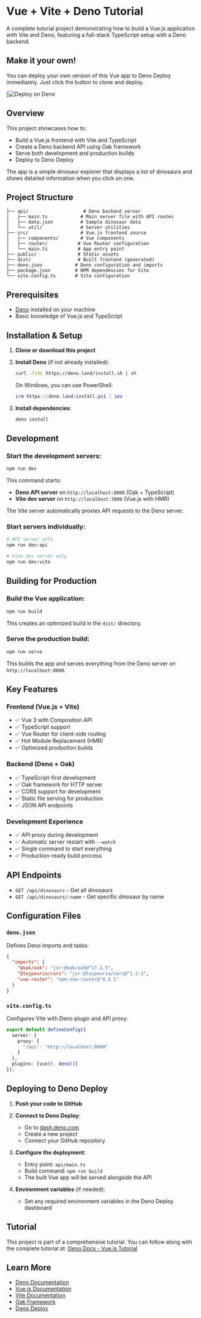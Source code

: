 # Vue + Vite + Deno Tutorial

A complete tutorial project demonstrating how to build a Vue.js application with Vite and Deno, featuring a full-stack TypeScript setup with a Deno backend.

## Make it your own!

You can deploy your own version of this Vue app to Deno Deploy immediately.
Just click the button to clone and deploy.

[![Deploy on Deno](https://app.deno.com/new?clone=https://github.com/denoland/tutorial-with-vue&mode=dynamic&entrypoint=api/main.ts&build=deno+task+build&install=deno+install)

## Overview

This project showcases how to:
- Build a Vue.js frontend with Vite and TypeScript
- Create a Deno backend API using Oak framework
- Serve both development and production builds
- Deploy to Deno Deploy

The app is a simple dinosaur explorer that displays a list of dinosaurs and shows detailed information when you click on one.

## Project Structure

```
├── api/                    # Deno backend server
│   ├── main.ts            # Main server file with API routes
│   ├── data.json          # Sample dinosaur data
│   └── util/              # Server utilities
├── src/                   # Vue.js frontend source
│   ├── components/        # Vue components
│   ├── router/           # Vue Router configuration
│   └── main.ts           # App entry point
├── public/               # Static assets
├── dist/                 # Built frontend (generated)
├── deno.json            # Deno configuration and imports
├── package.json         # NPM dependencies for Vite
└── vite.config.ts       # Vite configuration
```

## Prerequisites

- [Deno](https://deno.land/) installed on your machine
- Basic knowledge of Vue.js and TypeScript

## Installation & Setup

1. **Clone or download this project**

2. **Install Deno** (if not already installed):
   ```bash
   curl -fsSL https://deno.land/install.sh | sh
   ```
   
   On Windows, you can use PowerShell:
   ```powershell
   irm https://deno.land/install.ps1 | iex
   ```

3. **Install dependencies**:
   ```bash
   deno install
   ```

## Development

### Start the development servers:
```bash
npm run dev
```

This command starts:
- **Deno API server** on `http://localhost:8000` (Oak + TypeScript)
- **Vite dev server** on `http://localhost:3000` (Vue.js with HMR)

The Vite server automatically proxies API requests to the Deno server.

### Start servers individually:
```bash
# API server only
npm run dev:api

# Vite dev server only
npm run dev:vite
```

## Building for Production

### Build the Vue application:
```bash
npm run build
```

This creates an optimized build in the `dist/` directory.

### Serve the production build:
```bash
npm run serve
```

This builds the app and serves everything from the Deno server on `http://localhost:8000`.

## Key Features

### Frontend (Vue.js + Vite)
- ✅ Vue 3 with Composition API
- ✅ TypeScript support
- ✅ Vue Router for client-side routing
- ✅ Hot Module Replacement (HMR)
- ✅ Optimized production builds

### Backend (Deno + Oak)
- ✅ TypeScript-first development
- ✅ Oak framework for HTTP server
- ✅ CORS support for development
- ✅ Static file serving for production
- ✅ JSON API endpoints

### Development Experience
- ✅ API proxy during development
- ✅ Automatic server restart with `--watch`
- ✅ Single command to start everything
- ✅ Production-ready build process

## API Endpoints

- `GET /api/dinosaurs` - Get all dinosaurs
- `GET /api/dinosaurs/:name` - Get specific dinosaur by name

## Configuration Files

### `deno.json`
Defines Deno imports and tasks:
```json
{
  "imports": {
    "@oak/oak": "jsr:@oak/oak@^17.1.5",
    "@tajpouria/cors": "jsr:@tajpouria/cors@^1.2.1",
    "vue-router": "npm:vue-router@^4.5.1"
  }
}
```

### `vite.config.ts`
Configures Vite with Deno plugin and API proxy:
```typescript
export default defineConfig({
  server: {
    proxy: {
      "/api": "http://localhost:8000"
    }
  },
  plugins: [vue(), deno()]
});
```

## Deploying to Deno Deploy

1. **Push your code to GitHub**

2. **Connect to Deno Deploy**:
   - Go to [dash.deno.com](https://dash.deno.com)
   - Create a new project
   - Connect your GitHub repository

3. **Configure the deployment**:
   - Entry point: `api/main.ts`
   - Build command: `npm run build`
   - The built Vue app will be served alongside the API

4. **Environment variables** (if needed):
   - Set any required environment variables in the Deno Deploy dashboard

## Tutorial

This project is part of a comprehensive tutorial. You can follow along with the complete tutorial at: [Deno Docs - Vue.js Tutorial](https://docs.deno.com/runtime/tutorials/how_to_with_npm/vue/)

## Learn More

- [Deno Documentation](https://docs.deno.com/)
- [Vue.js Documentation](https://vuejs.org/)
- [Vite Documentation](https://vitejs.dev/)
- [Oak Framework](https://github.com/oakserver/oak)
- [Deno Deploy](https://deno.com/deploy)
